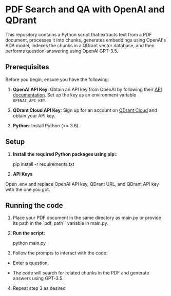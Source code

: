 # PDF Search and QA with OpenAI and QDrant

This repository contains a Python script that extracts text from a PDF document, processes it into chunks, generates embeddings using OpenAI's ADA model, indexes the chunks in a QDrant vector database, and then performs question-answering using OpenAI GPT-3.5.

## Prerequisites

Before you begin, ensure you have the following:

1. **OpenAI API Key**: Obtain an API key from OpenAI by following their [API documentation](https://beta.openai.com/docs/). Set up the key as an environment variable `OPENAI_API_KEY`.

2. **QDrant Cloud API Key**: Sign up for an account on [QDrant Cloud](https://qdrant.cloud/) and obtain your API key.

3. **Python**: Install Python (>= 3.6).

## Setup

1. **Install the required Python packages using pip:**:

    pip install -r requirements.txt

2. **API Keys**

Open .env and replace OpenAI API key, QDrant URL, and QDrant API key with the one you got.

## Running the code

1. Place your PDF document in the same directory as main.py or provide its path in the `pdf_path`` variable in main.py.

2. **Run the script:**

    python main.py

3. Follow the prompts to interact with the code:

- Enter a question.

- The code will search for related chunks in the PDF and generate answers using GPT-3.5.

4. Repeat step 3 as desired